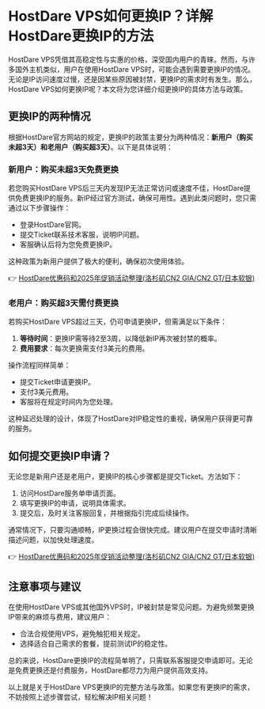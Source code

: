 # HostDare VPS如何更换IP？详解HostDare更换IP的方法

HostDare VPS凭借其高稳定性与实惠的价格，深受国内用户的青睐。然而，与许多国外主机类似，用户在使用HostDare VPS时，可能会遇到需要更换IP的情况。无论是IP访问速度过慢，还是因某些原因被封禁，更换IP的需求时有发生。那么，HostDare VPS如何更换IP呢？本文将为您详细介绍更换IP的具体方法与政策。

## 更换IP的两种情况

根据HostDare官方网站的规定，更换IP的政策主要分为两种情况：**新用户（购买未超3天）**和**老用户（购买超3天）**。以下是具体说明：

### 新用户：购买未超3天免费更换

若您购买HostDare VPS后三天内发现IP无法正常访问或速度不佳，HostDare提供免费更换IP的服务。新IP经过官方测试，确保可用性。遇到此类问题时，您只需通过以下步骤操作：
- 登录HostDare官网。
- 提交Ticket联系技术客服，说明IP问题。
- 客服确认后将为您免费更换IP。

这种政策为新用户提供了极大的便利，确保初次使用体验。

👉 [HostDare优惠码和2025年促销活动整理(洛杉矶CN2 GIA/CN2 GT/日本软银)](https://bit.ly/hostdare)

### 老用户：购买超3天需付费更换

若购买HostDare VPS超过三天，仍可申请更换IP，但需满足以下条件：
1. **等待时间**：更换IP需等待2至3周，以降低新IP再次被封禁的概率。
2. **费用要求**：每次更换需支付3美元的费用。

操作流程同样简单：
- 提交Ticket申请更换IP。
- 支付3美元费用。
- 客服将在规定时间内为您处理。

这种延迟处理的设计，体现了HostDare对IP稳定性的重视，确保用户获得更可靠的服务。

## 如何提交更换IP申请？

无论您是新用户还是老用户，更换IP的核心步骤都是提交Ticket。方法如下：
1. 访问HostDare服务单申请页面。
2. 填写更换IP的申请，说明具体需求。
3. 提交后，及时关注客服回复，并根据指引完成后续操作。

通常情况下，只要沟通顺畅，IP更换过程会很快完成。建议用户在提交申请时清晰描述问题，以加快处理速度。

👉 [HostDare优惠码和2025年促销活动整理(洛杉矶CN2 GIA/CN2 GT/日本软银)](https://bit.ly/hostdare)

## 注意事项与建议

在使用HostDare VPS或其他国外VPS时，IP被封禁是常见问题。为避免频繁更换IP带来的麻烦与费用，建议用户：
- 合法合规使用VPS，避免触犯相关规定。
- 选择适合自己需求的套餐，提前测试IP的稳定性。

总的来说，HostDare更换IP的流程简单明了，只需联系客服提交申请即可。无论是免费更换还是付费服务，HostDare都尽力为用户提供高效支持。

以上就是关于HostDare VPS更换IP的完整方法与政策。如果您有更换IP的需求，不妨按照上述步骤尝试，轻松解决IP相关问题！